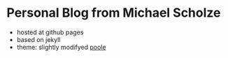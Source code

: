 # Personal Blog from Michael Scholze

* hosted at github pages
* based on jekyll
* theme: slightly modifyed [poole](https://github.com/poole/poole)

